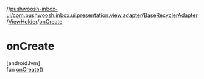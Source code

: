 //[pushwoosh-inbox-ui](../../../../index.md)/[com.pushwoosh.inbox.ui.presentation.view.adapter](../../index.md)/[BaseRecyclerAdapter](../index.md)/[ViewHolder](index.md)/[onCreate](on-create.md)

# onCreate

[androidJvm]\
fun [onCreate](on-create.md)()
